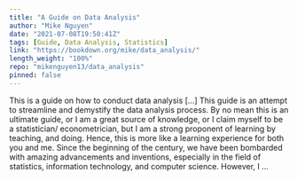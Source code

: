 ```yaml
---
title: "A Guide on Data Analysis"
author: "Mike Nguyen"
date: "2021-07-08T19:50:41Z"
tags: [Guide, Data Analysis, Statistics]
link: "https://bookdown.org/mike/data_analysis/"
length_weight: "100%"
repo: "mikenguyen13/data_analysis"
pinned: false
---
```


This is a guide on how to conduct data analysis [...] This guide is an attempt to streamline and demystify the data analysis process. By no mean this is an ultimate guide, or I am a great source of knowledge, or I claim myself to be a statistician/ econometrician, but I am a strong proponent of learning by teaching, and doing. Hence, this is more like a learning experience for both you and me. Since the beginning of the century, we have been bombarded with amazing advancements and inventions, especially in the field of statistics, information technology, and computer science. However, I ...
